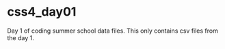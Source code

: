 # css4_day01
Day 1 of coding summer school data files. This only contains csv files from the day 1.
